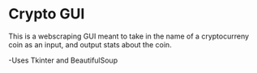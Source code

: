 # Crypto GUI

This is a webscraping GUI meant to take in the name of a cryptocurreny coin as an input, and output stats about the coin.

-Uses Tkinter and BeautifulSoup

